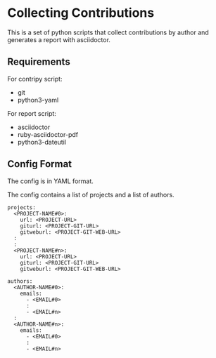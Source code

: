 # Collecting Contributions

This is a set of python scripts that collect contributions by author and
generates a report with asciidoctor.

## Requirements

For contripy script:

* git
* python3-yaml

For report script:

* asciidoctor
* ruby-asciidoctor-pdf
* python3-dateutil

## Config Format

The config is in YAML format.

The config contains a list of projects and a list of authors.

```
projects:
  <PROJECT-NAME#0>:
    url: <PROJECT-URL>
    giturl: <PROJECT-GIT-URL>
    gitweburl: <PROJECT-GIT-WEB-URL>
  :
  :
  <PROJECT-NAME#n>:
    url: <PROJECT-URL>
    giturl: <PROJECT-GIT-URL>
    gitweburl: <PROJECT-GIT-WEB-URL>

authors:
  <AUTHOR-NAME#0>:
    emails:
	  - <EMAIL#0>
	  :
	  - <EMAIL#n>
  :
  <AUTHOR-NAME#n>:
    emails:
	  - <EMAIL#0>
	  :
	  - <EMAIL#n>

```
